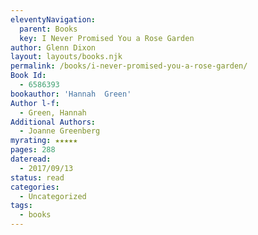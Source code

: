 ```yaml
---
eleventyNavigation:
  parent: Books
  key: I Never Promised You a Rose Garden
author: Glenn Dixon
layout: layouts/books.njk
permalink: /books/i-never-promised-you-a-rose-garden/
Book Id:
  - 6586393
bookauthor: 'Hannah  Green'
Author l-f:
  - Green, Hannah
Additional Authors:
  - Joanne Greenberg
myrating: ★★★★★
pages: 288
dateread:
  - 2017/09/13
status: read
categories:
  - Uncategorized
tags:
  - books
---
```

